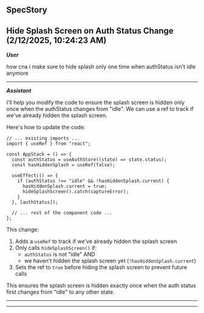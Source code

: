 ## SpecStory

## Hide Splash Screen on Auth Status Change (2/12/2025, 10:24:23 AM)

_**User**_

how cna i make sure to hide splash only one time when authStatus isn't idle anymore

---

_**Assistant**_

I'll help you modify the code to ensure the splash screen is hidden only once when the authStatus changes from "idle". We can use a ref to track if we've already hidden the splash screen.

Here's how to update the code:

```typescript:screens/app-navigator.tsx
// ... existing imports ...
import { useRef } from "react";

const AppStack = () => {
  const authStatus = useAuthStore((state) => state.status);
  const hasHiddenSplash = useRef(false);

  useEffect(() => {
    if (authStatus !== "idle" && !hasHiddenSplash.current) {
      hasHiddenSplash.current = true;
      hideSplashScreen().catch(captureError);
    }
  }, [authStatus]);

  // ... rest of the component code ...
};
```

This change:

1. Adds a `useRef` to track if we've already hidden the splash screen
2. Only calls `hideSplashScreen()` if:
   - `authStatus` is not "idle" AND
   - we haven't hidden the splash screen yet (`!hasHiddenSplash.current`)
3. Sets the ref to `true` before hiding the splash screen to prevent future calls

This ensures the splash screen is hidden exactly once when the auth status first changes from "idle" to any other state.

---



---

